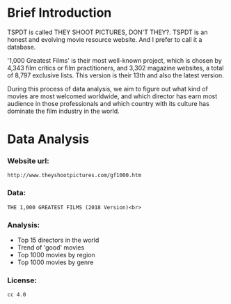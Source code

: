 # Brief Introduction
TSPDT is called THEY SHOOT PICTURES, DON'T THEY?. TSPDT is an honest and evolving movie resource website. And I prefer to call it a database.<br>

'1,000 Greatest Films' is their most well-known project, which is chosen by 4,343 film critics or film practitioners, and 3,302 magazine websites, a total of 8,797 exclusive lists. This version is their 13th and also the latest version.<br>

During this process of data analysis, we aim to figure out what kind of movies are most welcomed worldwide, and which director has earn most audience in those professionals and which country with its culture has dominate the film industry in the world.<br>

# Data Analysis

### Website url:
    http://www.theyshootpictures.com/gf1000.htm

### Data:
    THE 1,000 GREATEST FILMS (2018 Version)<br>
    
### Analysis:
- Top 15 directors in the world<br>
- Trend of 'good' movies<br>
- Top 1000 movies by region<br> 
- Top 1000 movies by genre<br>

### License:
    cc 4.0
